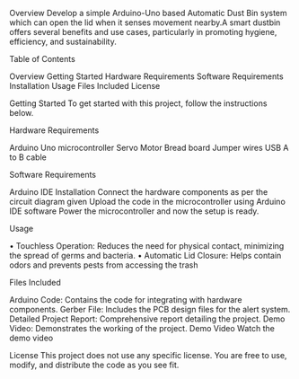 Overview
Develop a simple Arduino-Uno based Automatic Dust Bin system which can open the lid when it senses movement nearby.A smart dustbin offers several benefits and use cases, particularly in promoting hygiene, efficiency, and sustainability.


Table of Contents

Overview
Getting Started
Hardware Requirements
Software Requirements
Installation
Usage
Files Included
License

Getting Started
To get started with this project, follow the instructions below.

Hardware Requirements

Arduino Uno microcontroller
Servo Motor
Bread board
Jumper wires
USB A to B cable

Software Requirements

Arduino IDE
Installation
Connect the hardware components as per the circuit diagram given
Upload the code in the microcontroller using Arduino IDE software
Power the microcontroller and now the setup is ready.

Usage

•	Touchless Operation: Reduces the need for physical contact, minimizing the spread of germs and bacteria.
•	Automatic Lid Closure: Helps contain odors and prevents pests from accessing the trash

Files Included

Arduino Code: Contains the code for integrating with hardware components.
Gerber File: Includes the PCB design files for the alert system.
Detailed Project Report: Comprehensive report detailing the project.
Demo Video: Demonstrates the working of the project.
Demo Video
Watch the demo video


License
This project does not use any specific license. You are free to use, modify, and distribute the code as you see fit.
